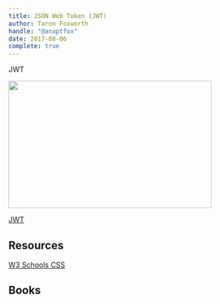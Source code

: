 ```yaml
---
title: JSON Web Token (JWT)
author: Taron Foxworth
handle: "@anaptfox"
date: 2017-08-06
complete: true
---
```


JWT

<p><a href="https://jwt.io/introduction/?wvideo=dxfz716cw9"><img src="https://embedwistia-a.akamaihd.net/deliveries/7710b0cc72a89dabdb05676eb5dcefff8409a6bc.jpg?image_play_button_size=2x&amp;image_crop_resized=720x450&amp;image_play_button=1&amp;image_play_button_color=292929e0" width="400" height="250" style="width: 400px; height: 250px;"></a></p><p><a href="https://jwt.io/introduction/?wvideo=dxfz716cw9">JWT</a></p>

## Resources

[W3 Schools CSS](https://www.w3schools.com/html/html_css.asp)

## Books

